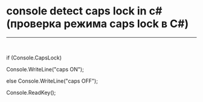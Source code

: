 <!DOCTYPE html>

<html>
<head>
  <title>first-work-in-c</title>
  </head>

<h1>console detect caps lock in c# <br> (проверка режима caps lock в C#)</h1>
<hr>
<br>
  <p>if (Console.CapsLock)</p>
            <p>Console.WriteLine("caps ON");</p>
  <p>else Console.WriteLine("caps OFF");</p>
            <p>Console.ReadKey();</p>
            <img 
